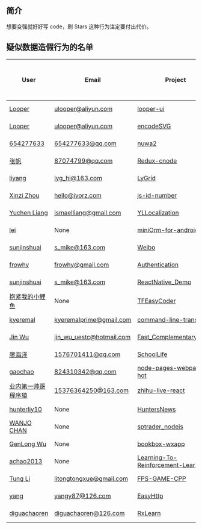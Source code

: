 ## 简介

想要变强就好好写 code，刷 Stars 这种行为注定要付出代价。

## 疑似数据造假行为的名单

| User | Email | Project | Stargazers With No Projects / All Stargazerst |
| --- | --- | --- | --- |
| [Looper](https://github.com/tfzh) | [ulooper@aliyun.com](ulooper@aliyun.com) | [looper-ui](https://github.com/tfzh/looper-ui) | 74 / 89, 83.1% |
| [Looper](https://github.com/tfzh) | [ulooper@aliyun.com](ulooper@aliyun.com) | [encodeSVG](https://github.com/tfzh/encodeSVG) | 248 / 308, 80.5% |
| [654277633](https://github.com/654277633) | [654277633@qq.com](654277633@qq.com) | [nuwa2](https://github.com/654277633/nuwa2) | 155 / 209, 74.2% |
| [张帆](https://github.com/zhangfan6644777) | [87074799@qq.com](87074799@qq.com) | [Redux-cnode](https://github.com/zhangfan6644777/Redux-cnode) | 65 / 89, 73.0% |
| [liyang](https://github.com/ycliyang) | [lyg_hi@163.com](lyg_hi@163.com) | [LyGrid](https://github.com/ycliyang/LyGrid) | 23 / 32, 71.9% |
| [Xinzi Zhou](https://github.com/imdreamrunner) | [hello@ivorz.com](hello@ivorz.com) | [js-id-number](https://github.com/imdreamrunner/js-id-number) | 57 / 81, 70.4% |
| [Yuchen Liang](https://github.com/ismaelliang) | [ismaelliang@gmail.com](ismaelliang@gmail.com) | [YLLocalization](https://github.com/ismaelliang/YLLocalization) | 26 / 37, 70.3% |
| [lei](https://github.com/MengLeiGitHub) | None | [miniOrm-for-android](https://github.com/MengLeiGitHub/miniOrm-for-android) | 70 / 107, 65.4% |
| [sunjinshuai](https://github.com/sunjinshuai) | [s_mike@163.com](s_mike@163.com) | [Weibo](https://github.com/sunjinshuai/Weibo) | 17 / 26, 65.4% |
| [frowhy](https://github.com/frowhy) | [frowhy@gmail.com](frowhy@gmail.com) | [Authentication](https://github.com/frowhy/Authentication) | 32 / 50, 64.0% |
| [sunjinshuai](https://github.com/sunjinshuai) | [s_mike@163.com](s_mike@163.com) | [ReactNative_Demo](https://github.com/sunjinshuai/ReactNative_Demo) | 17 / 27, 63.0% |
| [抱紧我的小鲤鱼](https://github.com/shmxybfq) | None | [TFEasyCoder](https://github.com/shmxybfq/TFEasyCoder) | 214 / 345, 62.0% |
| [kyeremal](https://github.com/kyeremalprime) | [kyeremalprime@gmail.com](kyeremalprime@gmail.com) | [command-line-translate](https://github.com/kyeremalprime/command-line-translate) | 34 / 56, 60.7% |
| [Jin Wu](https://github.com/zarathustr) | [jin_wu_uestc@hotmail.com](jin_wu_uestc@hotmail.com) | [Fast_Complementary_Filter](https://github.com/zarathustr/Fast_Complementary_Filter) | 26 / 43, 60.5% |
| [廖海洋](https://github.com/Oceanliao2) | [1576701411@qq.com](1576701411@qq.com) | [SchoolLife](https://github.com/Oceanliao2/SchoolLife) | 27 / 45, 60.0% |
| [gaochao](https://github.com/chaogao) | [824310342@qq.com](824310342@qq.com) | [node-pages-webpack-hot](https://github.com/chaogao/node-pages-webpack-hot) | 14 / 26, 53.8% |
| [业内第一帅哥程序猿](https://github.com/songhaoreact) | [15376364250@163.com](15376364250@163.com) | [zhihu-live-react](https://github.com/songhaoreact/zhihu-live-react) | 21 / 40, 52.5% |
| [hunterliy10](https://github.com/hunterliy10) | None | [HuntersNews](https://github.com/hunterliy10/HuntersNews) | 23 / 44, 52.3% |
| [WANJO CHAN](https://github.com/wanjochan) | None | [sptrader_nodejs](https://github.com/wanjochan/sptrader_nodejs) | 25 / 48, 52.1% |
| [GenLong Wu](https://github.com/ToadWoo) | None | [bookbox-wxapp](https://github.com/ToadWoo/bookbox-wxapp) | 16 / 31, 51.6% |
| [achao2013](https://github.com/achao2013) | None | [Learning-To-Reinforcement-Learn](https://github.com/achao2013/Learning-To-Reinforcement-Learn) | 16 / 31, 51.6% |
| [Tung Li](https://github.com/mrlitong) | [litongtongxue@gmail.com](litongtongxue@gmail.com) | [FPS-GAME-CPP](https://github.com/mrlitong/FPS-GAME-CPP) | 54 / 106, 50.9% |
| [yang](https://github.com/LaurenceYang) | [yangy87@126.com](yangy87@126.com) | [EasyHttp](https://github.com/LaurenceYang/EasyHttp) | 41 / 82, 50.0% |
| [diguachaoren](https://github.com/diguachaoren) | [diguachaoren@126.com](diguachaoren@126.com) | [RxLearn](https://github.com/diguachaoren/RxLearn) | 20 / 40, 50.0% |
